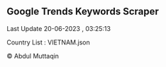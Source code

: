

## Google Trends Keywords Scraper 
 
Last Update 20-06-2023 , 03:25:13

Country List :
VIETNAM.json



© Abdul Muttaqin 
